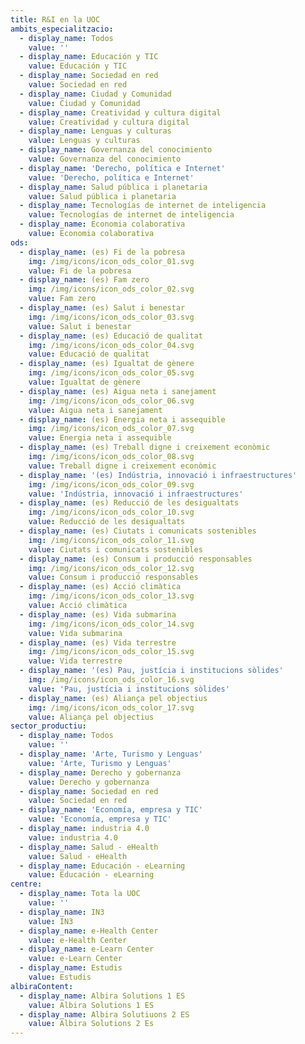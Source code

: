 ```yaml
---
title: R&I en la UOC
ambits_especialitzacio:
  - display_name: Todos
    value: ''
  - display_name: Educación y TIC
    value: Educación y TIC
  - display_name: Sociedad en red
    value: Sociedad en red
  - display_name: Ciudad y Comunidad
    value: Ciudad y Comunidad
  - display_name: Creatividad y cultura digital
    value: Creatividad y cultura digital
  - display_name: Lenguas y culturas
    value: Lenguas y culturas
  - display_name: Governanza del conocimiento
    value: Governanza del conocimiento
  - display_name: 'Derecho, política e Internet'
    value: 'Derecho, política e Internet'
  - display_name: Salud pública i planetaria
    value: Salud pública i planetaria
  - display_name: Tecnologías de internet de inteligencia
    value: Tecnologías de internet de inteligencia
  - display_name: Economia colaborativa
    value: Economia colaborativa
ods:
  - display_name: (es) Fi de la pobresa
    img: /img/icons/icon_ods_color_01.svg
    value: Fi de la pobresa
  - display_name: (es) Fam zero
    img: /img/icons/icon_ods_color_02.svg
    value: Fam zero
  - display_name: (es) Salut i benestar
    img: /img/icons/icon_ods_color_03.svg
    value: Salut i benestar
  - display_name: (es) Educació de qualitat
    img: /img/icons/icon_ods_color_04.svg
    value: Educació de qualitat
  - display_name: (es) Igualtat de gènere
    img: /img/icons/icon_ods_color_05.svg
    value: Igualtat de gènere
  - display_name: (es) Aigua neta i sanejament
    img: /img/icons/icon_ods_color_06.svg
    value: Aigua neta i sanejament
  - display_name: (es) Energia neta i assequible
    img: /img/icons/icon_ods_color_07.svg
    value: Energia neta i assequible
  - display_name: (es) Treball digne i creixement econòmic
    img: /img/icons/icon_ods_color_08.svg
    value: Treball digne i creixement econòmic
  - display_name: '(es) Indústria, innovació i infraestructures'
    img: /img/icons/icon_ods_color_09.svg
    value: 'Indústria, innovació i infraestructures'
  - display_name: (es) Reducció de les desigualtats
    img: /img/icons/icon_ods_color_10.svg
    value: Reducció de les desigualtats
  - display_name: (es) Ciutats i comunicats sostenibles
    img: /img/icons/icon_ods_color_11.svg
    value: Ciutats i comunicats sostenibles
  - display_name: (es) Consum i producció responsables
    img: /img/icons/icon_ods_color_12.svg
    value: Consum i producció responsables
  - display_name: (es) Acció climàtica
    img: /img/icons/icon_ods_color_13.svg
    value: Acció climàtica
  - display_name: (es) Vida submarina
    img: /img/icons/icon_ods_color_14.svg
    value: Vida submarina
  - display_name: (es) Vida terrestre
    img: /img/icons/icon_ods_color_15.svg
    value: Vida terrestre
  - display_name: '(es) Pau, justícia i institucions sòlides'
    img: /img/icons/icon_ods_color_16.svg
    value: 'Pau, justícia i institucions sòlides'
  - display_name: (es) Aliança pel objectius
    img: /img/icons/icon_ods_color_17.svg
    value: Aliança pel objectius
sector_productiu:
  - display_name: Todos
    value: ''
  - display_name: 'Arte, Turismo y Lenguas'
    value: 'Arte, Turismo y Lenguas'
  - display_name: Derecho y gobernanza
    value: Derecho y gobernanza
  - display_name: Sociedad en red
    value: Sociedad en red
  - display_name: 'Economía, empresa y TIC'
    value: 'Economía, empresa y TIC'
  - display_name: industria 4.0
    value: industria 4.0
  - display_name: Salud - eHealth
    value: Salud - eHealth
  - display_name: Educación - eLearning
    value: Educación - eLearning
centre:
  - display_name: Tota la UOC
    value: ''
  - display_name: IN3
    value: IN3
  - display_name: e-Health Center
    value: e-Health Center
  - display_name: e-Learn Center
    value: e-Learn Center
  - display_name: Estudis
    value: Estudis
albiraContent:
  - display_name: Albira Solutions 1 ES
    value: Albira Solutions 1 ES
  - display_name: Albira Solutiuons 2 ES
    value: Albira Solutions 2 Es
---
```


